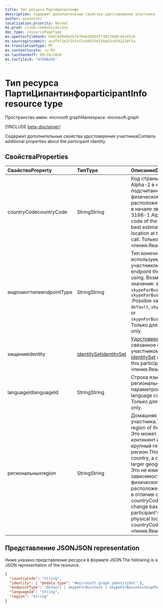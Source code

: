 ```yaml
---
title: Тип ресурса ПартиЦипантинфо
description: Содержит дополнительные свойства удостоверения участника
author: ananmishr
localization_priority: Normal
ms.prod: cloud-communications
doc_type: resourcePageType
ms.openlocfilehash: b48c8d9e8e2b7b39a63b919ff30178d8c8ac8536
ms.sourcegitcommit: acdf972e2f25fef2c6855f6f28a63c0762228ffa
ms.translationtype: MT
ms.contentlocale: ru-RU
ms.lasthandoff: 09/18/2020
ms.locfileid: "47998245"
---
```

# <a name="participantinfo-resource-type"></a><span data-ttu-id="d1854-103">Тип ресурса ПартиЦипантинфо</span><span class="sxs-lookup"><span data-stu-id="d1854-103">participantInfo resource type</span></span>

<span data-ttu-id="d1854-104">Пространство имен: microsoft.graph</span><span class="sxs-lookup"><span data-stu-id="d1854-104">Namespace: microsoft.graph</span></span>

[!INCLUDE [beta-disclaimer](../../includes/beta-disclaimer.md)]

<span data-ttu-id="d1854-105">Содержит дополнительные свойства удостоверения участника</span><span class="sxs-lookup"><span data-stu-id="d1854-105">Contains additional properties about the participant identity</span></span>

## <a name="properties"></a><span data-ttu-id="d1854-106">Свойства</span><span class="sxs-lookup"><span data-stu-id="d1854-106">Properties</span></span>

| <span data-ttu-id="d1854-107">Свойство</span><span class="sxs-lookup"><span data-stu-id="d1854-107">Property</span></span>       | <span data-ttu-id="d1854-108">Тип</span><span class="sxs-lookup"><span data-stu-id="d1854-108">Type</span></span>                          | <span data-ttu-id="d1854-109">Описание</span><span class="sxs-lookup"><span data-stu-id="d1854-109">Description</span></span>                                                                                                                                                |
|:---------------|:------------------------------|:-----------------------------------------------------------------------------------------------------------------------------------------------------------|
| <span data-ttu-id="d1854-110">countryCode</span><span class="sxs-lookup"><span data-stu-id="d1854-110">countryCode</span></span>    | <span data-ttu-id="d1854-111">String</span><span class="sxs-lookup"><span data-stu-id="d1854-111">String</span></span>                        | <span data-ttu-id="d1854-112">Код страны ISO 3166-1 Alpha-2 в наиболее подсчитанном физическом расположении участника в начале звонка.</span><span class="sxs-lookup"><span data-stu-id="d1854-112">The ISO 3166-1 Alpha-2 country code of the participant's best estimated physical location at the start of the call.</span></span> <span data-ttu-id="d1854-113">Только для чтения.</span><span class="sxs-lookup"><span data-stu-id="d1854-113">Read-only.</span></span>                             |
| <span data-ttu-id="d1854-114">ендпоинттипе</span><span class="sxs-lookup"><span data-stu-id="d1854-114">endpointType</span></span>   | <span data-ttu-id="d1854-115">String</span><span class="sxs-lookup"><span data-stu-id="d1854-115">String</span></span>                        | <span data-ttu-id="d1854-116">Тип конечной точки, используемой участником.</span><span class="sxs-lookup"><span data-stu-id="d1854-116">The type of endpoint the participant is using.</span></span> <span data-ttu-id="d1854-117">Возможные значения: `default` , `skypeForBusiness` , или `skypeForBusinessVoipPhone` .</span><span class="sxs-lookup"><span data-stu-id="d1854-117">Possible values are: `default`, `skypeForBusiness`, or `skypeForBusinessVoipPhone`.</span></span> <span data-ttu-id="d1854-118">Только для чтения.</span><span class="sxs-lookup"><span data-stu-id="d1854-118">Read-only.</span></span>              |
| <span data-ttu-id="d1854-119">хищения</span><span class="sxs-lookup"><span data-stu-id="d1854-119">identity</span></span>       | [<span data-ttu-id="d1854-120">identitySet</span><span class="sxs-lookup"><span data-stu-id="d1854-120">identitySet</span></span>](identityset.md) | <span data-ttu-id="d1854-121">[Удостоверение](identityset.md) , связанное с этим участником.</span><span class="sxs-lookup"><span data-stu-id="d1854-121">The [identitySet](identityset.md) associated with this participant.</span></span> <span data-ttu-id="d1854-122">Только для чтения.</span><span class="sxs-lookup"><span data-stu-id="d1854-122">Read-only.</span></span>                                                                             |
| <span data-ttu-id="d1854-123">languageId</span><span class="sxs-lookup"><span data-stu-id="d1854-123">languageId</span></span>     | <span data-ttu-id="d1854-124">String</span><span class="sxs-lookup"><span data-stu-id="d1854-124">String</span></span>                        | <span data-ttu-id="d1854-125">Строка языка и региональных параметров языка.</span><span class="sxs-lookup"><span data-stu-id="d1854-125">The language culture string.</span></span> <span data-ttu-id="d1854-126">Только для чтения.</span><span class="sxs-lookup"><span data-stu-id="d1854-126">Read-only.</span></span>                                                                                                                    |
| <span data-ttu-id="d1854-127">региональных</span><span class="sxs-lookup"><span data-stu-id="d1854-127">region</span></span>         | <span data-ttu-id="d1854-128">String</span><span class="sxs-lookup"><span data-stu-id="d1854-128">String</span></span>                        | <span data-ttu-id="d1854-129">Домашняя область участника.</span><span class="sxs-lookup"><span data-stu-id="d1854-129">The home region of the participant.</span></span> <span data-ttu-id="d1854-130">Это может быть страна, континент или более крупный географический регион.</span><span class="sxs-lookup"><span data-stu-id="d1854-130">This can be a country, a continent, or a larger geographic region.</span></span> <span data-ttu-id="d1854-131">Это не изменяется в зависимости от текущего физического расположения участника, в отличие от countryCode.</span><span class="sxs-lookup"><span data-stu-id="d1854-131">This does not change based on the participant's current physical location, unlike countryCode.</span></span> <span data-ttu-id="d1854-132">Только для чтения.</span><span class="sxs-lookup"><span data-stu-id="d1854-132">Read-only.</span></span> |

## <a name="json-representation"></a><span data-ttu-id="d1854-133">Представление JSON</span><span class="sxs-lookup"><span data-stu-id="d1854-133">JSON representation</span></span>

<span data-ttu-id="d1854-134">Ниже указано представление ресурса в формате JSON.</span><span class="sxs-lookup"><span data-stu-id="d1854-134">The following is a JSON representation of the resource.</span></span>

<!-- {
  "blockType": "resource",
  "optionalProperties": [
    "countryCode",
    "endpointType",
    "languageId",
    "region"
  ],
  "@odata.type": "microsoft.graph.participantInfo"
}-->
```json
{
  "countryCode": "String",
  "identity": { "@odata.type": "#microsoft.graph.identitySet" },
  "endpointType": "default | skypeForBusiness | skypeForBusinessVoipPhone",
  "languageId": "String",
  "region": "String"
}
```

<!-- uuid: 8fcb5dbc-d5aa-4681-8e31-b001d5168d79
2015-10-25 14:57:30 UTC -->
<!--
{
  "type": "#page.annotation",
  "description": "participantInfo resource",
  "keywords": "",
  "section": "documentation",
  "tocPath": "",
  "suppressions": []
}
-->



